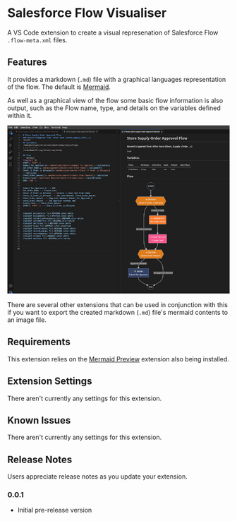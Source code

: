 # Salesforce Flow Visualiser

A VS Code extension to create a visual represenation of Salesforce Flow `.flow-meta.xml` files.

## Features

It provides a markdown (`.md`) file with a graphical languages representation of the flow. The default is [Mermaid](https://mermaid.js.org/).

As well as a graphical view of the flow some basic flow information is also output, such as the Flow name, type, and details on the variables defined within it.

![Screenshot of a rendered .md file and the preview](images/readme-image.jpg)

There are several other extensions that can be used in conjunction with this if you want to export the created markdown (`.md`) file's mermaid contents to an image file.

## Requirements

This extension relies on the [Mermaid Preview](https://marketplace.visualstudio.com/items?itemName=vstirbu.vscode-mermaid-preview) extension also being installed.

## Extension Settings

There aren't currently any settings for this extension.

## Known Issues

There aren't currently any settings for this extension.

## Release Notes

Users appreciate release notes as you update your extension.

### 0.0.1

* Initial pre-release version

